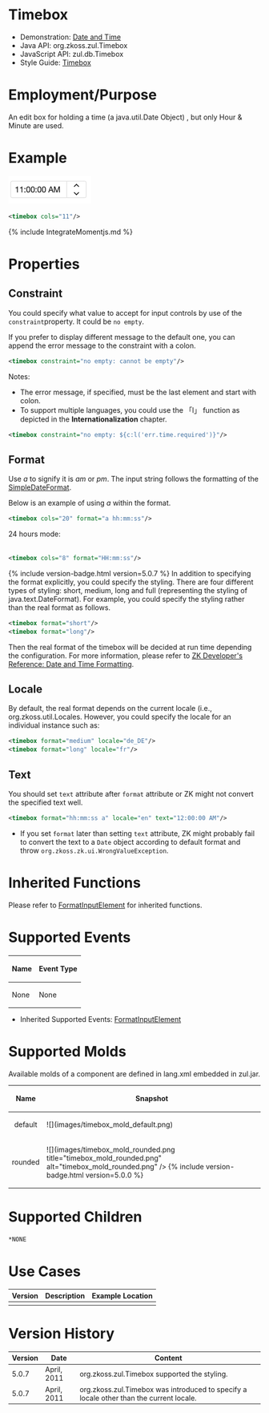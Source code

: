 

# Timebox

- Demonstration: [Date and
  Time](http://www.zkoss.org/zkdemo/input/date_and_time_picker)
- Java API: <javadoc>org.zkoss.zul.Timebox</javadoc>
- JavaScript API: <javadoc directory="jsdoc">zul.db.Timebox</javadoc>
- Style Guide: [
  Timebox](ZK_Style_Guide/XUL_Component_Specification/Timebox)

# Employment/Purpose

An edit box for holding a time (a java.util.Date Object) , but only Hour
& Minute are used.

# Example

![](images/ZKCompRef_Timebox.png)

``` xml
<timebox cols="11"/>
```

{% include IntegrateMomentjs.md %}

# Properties

## Constraint

You could specify what value to accept for input controls by use of the
`constraint`property. It could be `no empty`.

If you prefer to display different message to the default one, you can
append the error message to the constraint with a colon.

``` xml
<timebox constraint="no empty: cannot be empty"/>
```

Notes:

- The error message, if specified, must be the last element and start
  with colon.
- To support multiple languages, you could use the 「l」 function as
  depicted in the **Internationalization** chapter.

``` xml
<timebox constraint="no empty: ${c:l('err.time.required')}"/>
```

## Format

Use *a* to signify it is *am* or *pm*. The input string follows the
formatting of the
[SimpleDateFormat](http://java.sun.com/j2se/1.5.0/docs/api/java/text/SimpleDateFormat.html).

Below is an example of using *a* within the format.

``` xml
<timebox cols="20" format="a hh:mm:ss"/>
```

24 hours mode:

``` xml
 
<timebox cols="8" format="HH:mm:ss"/>
```

{% include version-badge.html version=5.0.7 %} In addition to specifying the format
explicitly, you could specify the styling. There are four different
types of styling: short, medium, long and full (representing the styling
of java.text.DateFormat). For example, you could specify the styling
rather than the real format as follows.

``` xml
<timebox format="short"/>
<timebox format="long"/>
```

Then the real format of the timebox will be decided at run time
depending the configuration. For more information, please refer to [ZK
Developer's Reference: Date and Time
Formatting]({{site.baseurl}}/zk_dev_ref/Internationalization/Date_and_Time_Formatting).

## Locale

By default, the real format depends on the current locale (i.e.,
<javadoc method="getCurrent()">org.zkoss.util.Locales</javadoc>.
However, you could specify the locale for an individual instance such
as:

``` xml
<timebox format="medium" locale="de_DE"/>
<timebox format="long" locale="fr"/>
```

## Text

You should set `text` attribute after `format` attribute or ZK might not
convert the specified text well.

``` xml
<timebox format="hh:mm:ss a" locale="en" text="12:00:00 AM"/>
```

- If you set `format` later than setting `text` attribute, ZK might
  probably fail to convert the text to a `Date` object according to
  default format and throw `org.zkoss.zk.ui.WrongValueException`.

# Inherited Functions

Please refer to [
FormatInputElement](ZK_Component_Reference/Base_Components/FormatInputElement)
for inherited functions.

# Supported Events

<table>
<thead>
<tr class="header">
<th><center>
<p>Name</p>
</center></th>
<th><center>
<p>Event Type</p>
</center></th>
</tr>
</thead>
<tbody>
<tr class="odd">
<td><p>None</p></td>
<td><p>None</p></td>
</tr>
</tbody>
</table>

- Inherited Supported Events: [
  FormatInputElement](ZK_Component_Reference/Base_Components/FormatInputElement#Supported_Events)

# Supported Molds

Available molds of a component are defined in lang.xml embedded in
zul.jar.

<table>
<thead>
<tr class="header">
<th><center>
<p>Name</p>
</center></th>
<th><center>
<p>Snapshot</p>
</center></th>
</tr>
</thead>
<tbody>
<tr class="odd">
<td><center>
<p>default</p>
</center></td>
<td>![](images/timebox_mold_default.png)</td>
</tr>
<tr class="even">
<td><center>
<p>rounded</p>
</center></td>
<td><p>![](images/timebox_mold_rounded.png
title="timebox_mold_rounded.png" alt="timebox_mold_rounded.png" /> {%
include version-badge.html version=5.0.0 %}</p></td>
</tr>
</tbody>
</table>

# Supported Children

`*NONE`

# Use Cases

| Version | Description | Example Location |
|---------|-------------|------------------|
|         |             |                  |

# Version History



| Version | Date        | Content                                                                                                                                         |
|---------|-------------|-------------------------------------------------------------------------------------------------------------------------------------------------|
| 5.0.7   | April, 2011 | <javadoc method="setFormat(java.lang.String)">org.zkoss.zul.Timebox</javadoc> supported the styling.                                            |
| 5.0.7   | April, 2011 | <javadoc method="setLocale(java.util.Locale)">org.zkoss.zul.Timebox</javadoc> was introduced to specify a locale other than the current locale. |


